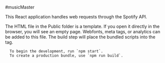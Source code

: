 #musicMaster

This React application handles web requests through the Spotify API. 

The HTML file in the Public folder is a template. If you open it directly in the browser, you will see an empty page. Webfonts, meta tags, or analytics can be added to this file. The build step will place the bundled scripts into the <body> tag.

      To begin the development, run `npm start`.
      To create a production bundle, use `npm run build`.